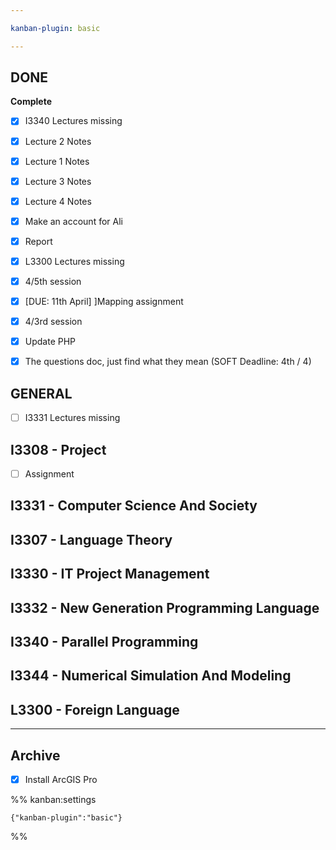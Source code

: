 ```yaml
---

kanban-plugin: basic

---
```


## DONE

**Complete**
- [x] I3340 Lectures missing
- [x] Lecture 2 Notes
- [x] Lecture 1 Notes
- [x] Lecture 3 Notes
- [x] Lecture 4 Notes
- [x] Make an account for Ali
- [x] Report
- [x] L3300 Lectures missing
- [x] 4/5th session
- [x] [DUE: 11th April] ]Mapping assignment
- [x] 4/3rd session
- [x] Update PHP
- [x] The questions doc, just find what they mean (SOFT Deadline: 4th / 4)


## GENERAL

- [ ] I3331 Lectures missing


## I3308 - Project

- [ ] Assignment


## I3331 - Computer Science And Society



## I3307 - Language Theory



## I3330 - IT Project Management



## I3332 - New Generation Programming Language



## I3340 - Parallel Programming



## I3344 - Numerical Simulation And Modeling



## L3300 - Foreign Language



***

## Archive

- [x] Install ArcGIS Pro

%% kanban:settings
```
{"kanban-plugin":"basic"}
```
%%